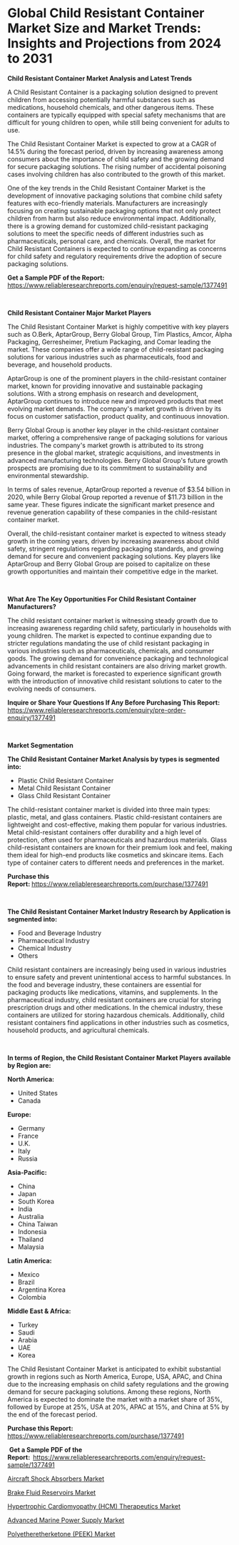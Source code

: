 <p><h1>Global Child Resistant Container Market Size and Market Trends: Insights and Projections from 2024 to 2031</h1></p><p><strong>Child Resistant Container Market Analysis and Latest Trends</strong></p>
<p><p>A Child Resistant Container is a packaging solution designed to prevent children from accessing potentially harmful substances such as medications, household chemicals, and other dangerous items. These containers are typically equipped with special safety mechanisms that are difficult for young children to open, while still being convenient for adults to use.</p><p>The Child Resistant Container Market is expected to grow at a CAGR of 14.5% during the forecast period, driven by increasing awareness among consumers about the importance of child safety and the growing demand for secure packaging solutions. The rising number of accidental poisoning cases involving children has also contributed to the growth of this market.</p><p>One of the key trends in the Child Resistant Container Market is the development of innovative packaging solutions that combine child safety features with eco-friendly materials. Manufacturers are increasingly focusing on creating sustainable packaging options that not only protect children from harm but also reduce environmental impact. Additionally, there is a growing demand for customized child-resistant packaging solutions to meet the specific needs of different industries such as pharmaceuticals, personal care, and chemicals. Overall, the market for Child Resistant Containers is expected to continue expanding as concerns for child safety and regulatory requirements drive the adoption of secure packaging solutions.</p></p>
<p><strong>Get a Sample PDF of the Report:&nbsp;</strong> <a href="https://www.reliableresearchreports.com/enquiry/request-sample/1377491">https://www.reliableresearchreports.com/enquiry/request-sample/1377491</a></p>
<p>&nbsp;</p>
<p><strong>Child Resistant Container Major Market Players</strong></p>
<p><p>The Child Resistant Container Market is highly competitive with key players such as O.Berk, AptarGroup, Berry Global Group, Tim Plastics, Amcor, Alpha Packaging, Gerresheimer, Pretium Packaging, and Comar leading the market. These companies offer a wide range of child-resistant packaging solutions for various industries such as pharmaceuticals, food and beverage, and household products.</p><p>AptarGroup is one of the prominent players in the child-resistant container market, known for providing innovative and sustainable packaging solutions. With a strong emphasis on research and development, AptarGroup continues to introduce new and improved products that meet evolving market demands. The company's market growth is driven by its focus on customer satisfaction, product quality, and continuous innovation.</p><p>Berry Global Group is another key player in the child-resistant container market, offering a comprehensive range of packaging solutions for various industries. The company's market growth is attributed to its strong presence in the global market, strategic acquisitions, and investments in advanced manufacturing technologies. Berry Global Group's future growth prospects are promising due to its commitment to sustainability and environmental stewardship.</p><p>In terms of sales revenue, AptarGroup reported a revenue of $3.54 billion in 2020, while Berry Global Group reported a revenue of $11.73 billion in the same year. These figures indicate the significant market presence and revenue generation capability of these companies in the child-resistant container market.</p><p>Overall, the child-resistant container market is expected to witness steady growth in the coming years, driven by increasing awareness about child safety, stringent regulations regarding packaging standards, and growing demand for secure and convenient packaging solutions. Key players like AptarGroup and Berry Global Group are poised to capitalize on these growth opportunities and maintain their competitive edge in the market.</p></p>
<p>&nbsp;</p>
<p><strong>What Are The Key Opportunities For Child Resistant Container Manufacturers?</strong></p>
<p><p>The child resistant container market is witnessing steady growth due to increasing awareness regarding child safety, particularly in households with young children. The market is expected to continue expanding due to stricter regulations mandating the use of child resistant packaging in various industries such as pharmaceuticals, chemicals, and consumer goods. The growing demand for convenience packaging and technological advancements in child resistant containers are also driving market growth. Going forward, the market is forecasted to experience significant growth with the introduction of innovative child resistant solutions to cater to the evolving needs of consumers.</p></p>
<p><strong>Inquire or Share Your Questions If Any Before Purchasing This Report:</strong> <a href="https://www.reliableresearchreports.com/enquiry/pre-order-enquiry/1377491">https://www.reliableresearchreports.com/enquiry/pre-order-enquiry/1377491</a></p>
<p>&nbsp;</p>
<p><strong>Market Segmentation</strong></p>
<p><strong>The Child Resistant Container Market Analysis by types is segmented into:</strong></p>
<p><ul><li>Plastic Child Resistant Container</li><li>Metal Child Resistant Container</li><li>Glass Child Resistant Container</li></ul></p>
<p><p>The child-resistant container market is divided into three main types: plastic, metal, and glass containers. Plastic child-resistant containers are lightweight and cost-effective, making them popular for various industries. Metal child-resistant containers offer durability and a high level of protection, often used for pharmaceuticals and hazardous materials. Glass child-resistant containers are known for their premium look and feel, making them ideal for high-end products like cosmetics and skincare items. Each type of container caters to different needs and preferences in the market.</p></p>
<p><strong>Purchase this Report:&nbsp;</strong><a href="https://www.reliableresearchreports.com/purchase/1377491">https://www.reliableresearchreports.com/purchase/1377491</a></p>
<p>&nbsp;</p>
<p><strong>The Child Resistant Container Market Industry Research by Application is segmented into:</strong></p>
<p><ul><li>Food and Beverage Industry</li><li>Pharmaceutical Industry</li><li>Chemical Industry</li><li>Others</li></ul></p>
<p><p>Child resistant containers are increasingly being used in various industries to ensure safety and prevent unintentional access to harmful substances. In the food and beverage industry, these containers are essential for packaging products like medications, vitamins, and supplements. In the pharmaceutical industry, child resistant containers are crucial for storing prescription drugs and other medications. In the chemical industry, these containers are utilized for storing hazardous chemicals. Additionally, child resistant containers find applications in other industries such as cosmetics, household products, and agricultural chemicals.</p></p>
<p>&nbsp;</p>
<p><strong>In terms of Region, the Child Resistant Container Market Players available by Region are:</strong></p>
<p>
    <p> <strong> North America: </strong>
        <ul>
            <li>United States</li>
            <li>Canada</li>
        </ul>
        </p> 
    <p> <strong> Europe: </strong>
        <ul>
            <li>Germany</li>
            <li>France</li>
            <li>U.K.</li>
            <li>Italy</li>
            <li>Russia</li>
        </ul>
        </p> 
    <p> <strong> Asia-Pacific: </strong>
        <ul>
            <li>China</li>
            <li>Japan</li>
            <li>South Korea</li>
            <li>India</li>
            <li>Australia</li>
            <li>China Taiwan</li>
            <li>Indonesia</li>
            <li>Thailand</li>
            <li>Malaysia</li>
        </ul>
        </p> 
    <p> <strong> Latin America: </strong>
        <ul>
            <li>Mexico</li>
            <li>Brazil</li>
            <li>Argentina Korea</li>
            <li>Colombia</li>
        </ul>
        </p> 
    <p> <strong> Middle East & Africa: </strong>
        <ul>
            <li>Turkey</li>
            <li>Saudi</li>
            <li>Arabia</li>
            <li>UAE</li>
            <li>Korea</li>
        </ul>
    </p>
    </p>
<p><p>The Child Resistant Container Market is anticipated to exhibit substantial growth in regions such as North America, Europe, USA, APAC, and China due to the increasing emphasis on child safety regulations and the growing demand for secure packaging solutions. Among these regions, North America is expected to dominate the market with a market share of 35%, followed by Europe at 25%, USA at 20%, APAC at 15%, and China at 5% by the end of the forecast period.</p></p>
<p><strong>Purchase this Report: </strong><a href="https://www.reliableresearchreports.com/purchase/1377491">https://www.reliableresearchreports.com/purchase/1377491</a></p>
<p>&nbsp;<strong>Get a Sample PDF of the Report:&nbsp;&nbsp;</strong><a href="https://www.reliableresearchreports.com/enquiry/request-sample/1377491">https://www.reliableresearchreports.com/enquiry/request-sample/1377491</a></p>
<p><strong></strong></p>
<p><p><a href="https://view.publitas.com/reportprime-1/aircraft-shock-absorbers-market-a-comprehensive-report-of-its-market-share-growth-trends-2024-2031/">Aircraft Shock Absorbers Market</a></p><p><a href="https://view.publitas.com/reportprime-1/brake-fluid-reservoirs-market-size-focuses-on-market-dynamics-in-depth-analysis-and-future-projections-of-its-market-forecasted-for-period-from-2024-to-2031/">Brake Fluid Reservoirs Market</a></p><p><a href="https://fearless-okapi-6c8.notion.site/Hypertrophic-Cardiomyopathy-HCM-Therapeutics-Market-Analysis-and-Market-Size-Global-Industry-Over-ae68f3b9fc1a4a98b2661098cd763c94">Hypertrophic Cardiomyopathy (HCM) Therapeutics Market</a></p><p><a href="https://meowing-canidae-761.notion.site/Advanced-Marine-Power-Supply-Market-Size-Growth-Outlook-from-2024-to-2031-projecting-at-Market-s-T-664ff0e4627c44558e5750456cc9ce5b">Advanced Marine Power Supply Market</a></p><p><a href="https://noble-drawer-34c.notion.site/Polyetheretherketone-PEEK-Market-with-the-goal-of-estimating-the-market-size-and-future-growth-pot-4e23c0f58c8547a09d84a8e946470be1">Polyetheretherketone (PEEK) Market</a></p></p>
